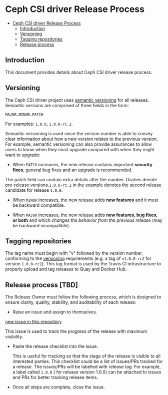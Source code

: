 # Ceph CSI driver Release Process

- [Ceph CSI driver Release Process](#Ceph-csi-driver-release-process)
  - [Introduction](#introduction)
  - [Versioning](#versioning)
  - [Tagging repositories](#tagging-repositories)
  - [Release process](#release-process)

## Introduction

This document provides details about Ceph CSI driver release process.

## Versioning

The Ceph CSI driver project uses
[semantic versioning](http://semver.org/)
for all releases.
Semantic versions are comprised of three
fields in the form:

```MAJOR.MINOR.PATCH```

For examples: `1.0.0`, `1.0.0-rc.2`.

Semantic versioning is used since the version
number is able to convey clear information about
how a new version relates to the previous version.
For example, semantic versioning can also provide
assurances to allow users to know when they must
upgrade compared with when they might want to upgrade:

- When `PATCH` increases, the new release contains important **security fixes**,
general bug fixes  and an upgrade is recommended.

 The patch field can contain extra details after the number.
 Dashes denote pre-release versions.`1.0.0-rc.2` in the example
 denotes the second release candidate for release `1.0.0`.

- When `MINOR` increases, the new release adds **new features**
and it must be backward compatible.

- When `MAJOR` increases, the new release adds **new features,
  bug fixes, or both** and which *changes the behavior from
  the previous release* (may be backward incompatible).

## Tagging repositories

The tag name must begin with "v" followed by the version number, conforming to
the [versioning](#versioning) requirements (e.g. a tag of `v1.0.0-rc2` for
version `1.0.0-rc2`). This tag format is used by the Travis CI infrastructure to
properly upload and tag releases to Quay and Docker Hub.

## Release process [TBD]

The Release Owner must follow the following process, which is
designed to ensure clarity, quality, stability, and auditability
of each release:

- Raise an issue and assign to themselves.

[new issue in this repository](https://github.com/bigtera-ce/ceph-csi/issues/new)

  This issue is used to track the progress of the release with maximum visibility.

- Paste the release checklist into the issue.

  This is useful for tracking so that the stage of the release is visible
  to all interested parties. This checklist could be a list of issues/PRs
  tracked for a release. The issues/PRs will be labelled with release tag.
  For example,  a label called `1.0.0` ( for release version 1.0.0) can be
  attached to issues and PRs for better tracking release items.

- Once all steps are complete, close the issue.

